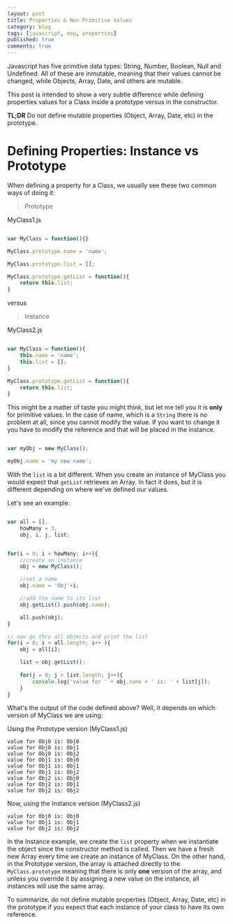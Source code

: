 ```yaml
---
layout: post
title: Properties & Non Primitive Values
category: blog
tags: [javascript, oop, properties]
published: true
comments: true
---
```


Javascript has five primitive data types: String, Number, Boolean, Null and Undefined. All of these are inmutable, meaning that their values cannot be changed, while Objects, Array, Date, and others are mutable. 

This post is intended to show a very subtle difference while defining properties values for a Class inside a prototype versus in the constructor.

**TL;DR** Do not define mutable properties (Object, Array, Date, etc) in the prototype.

<!--break-->

# Defining Properties: Instance vs Prototype

When defining a property for a Class, we usually see these two common ways of doing it:

> Prototype

MyClass1.js

````javascript

var MyClass = function(){}

MyClass.prototype.name = 'name';

MyClass.prototype.list = [];

MyClass.prototype.getList = function(){
    return this.list;
}


`````

versus

> Instance

MyClass2.js

````javascript

var MyClass = function(){
    this.name = 'name';
    this.list = [];    
}

MyClass.prototype.getList = function(){
    return this.list;
}

````

This might be a matter of taste you might think, but let me tell you it is **only** for primitive values. In the case of name, which is a `String` there is no problem at all, since you cannot modify the value. If you want to change it you have to modify the reference and that will be placed in the instance.

````javascript

var myObj = new MyClass();

myObj.name = 'my new name';


````

With the `list` is a bit different. When you create an instance of MyClass you would expect that `getList` retrieves an Array. In fact it does, but it is different depending on where we've defined our values.

Let's see an example:

````javascript

var all = [],
    howMany = 3,
    obj, i, j, list;


for(i = 0; i < howMany; i++){
    //create an instance
    obj = new MyClass();

    //set a name
    obj.name = 'Obj'+i;

    //add the name to its list
    obj.getList().push(obj.name);

    all.push(obj);
}

// now go thru all objects and print the list
for(i = 0; i < all.length; i++ ){
    obj = all[i];

    list = obj.getList();
    
    for(j = 0; j < list.length; j++){
        console.log('value for ' + obj.name + ' is: ' + list[j]);
    }
}

````

What's the output of the code defined above? Well, it depends on which version of MyClass we are using:

Using the Prototype version (MyClass1.js)

````
value for Obj0 is: Obj0
value for Obj0 is: Obj1
value for Obj0 is: Obj2
value for Obj1 is: Obj0
value for Obj1 is: Obj1
value for Obj1 is: Obj2
value for Obj2 is: Obj0
value for Obj2 is: Obj1
value for Obj2 is: Obj2
````

Now, using the Instance version (MyClass2.js)

````
value for Obj0 is: Obj0
value for Obj1 is: Obj1
value for Obj2 is: Obj2
````

In the Instance example, we create the `list` property when we instantiate the object since the constructor method is called. Then we have a fresh new Array every time we create an instance of MyClass. On the other hand, in the Prototype version, the array is attached directly to the `MyClass.prototype` meaning that there is only **one** version of the array, and unless you override it by assigning a new value on the instance, all instances will use the same array.


To summarize, do not define mutable properties (Object, Array, Date, etc) in the prototype if you expect that each instance of your class to have its own reference.




